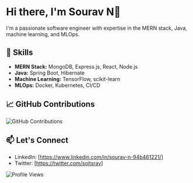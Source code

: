 # Hi there, I'm Sourav N👋

I'm a passionate software engineer with expertise in the MERN stack, Java, machine learning, and MLOps.

## 🚀 Skills
- **MERN Stack:** MongoDB, Express.js, React, Node.js
- **Java:** Spring Boot, Hibernate
- **Machine Learning:** TensorFlow, scikit-learn
- **MLOps:** Docker, Kubernetes, CI/CD

## 📈 GitHub Contributions
![GitHub Contributions](https://github-readme-stats.vercel.app/api?username=sounar97&count_private=true&show_icons=true&theme=radical)

## 📫 Let's Connect
- LinkedIn: [https://www.linkedin.com/in/sourav-n-94b461221/]
- Twitter: [https://twitter.com/soitsrav]

<!-- Footer -->
![Profile Views](https://komarev.com/ghpvc/?username=sounar97)
